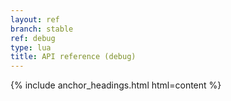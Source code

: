 ```yaml
---
layout: ref
branch: stable
ref: debug
type: lua
title: API reference (debug)
---
```

{% include anchor_headings.html html=content %}